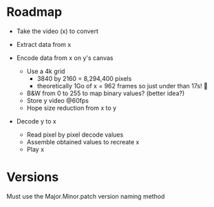 # Roadmap

- Take the video (x) to convert
- Extract data from x
- Encode data from x on y's canvas
    - Use a 4k grid 
        - 3840 by 2160 = 8,294,400 pixels
        - theoretically 1Go of x = 962 frames so just under than 17s! 🤯
    - B&W from 0 to 255 to map binary values? (better idea?)
    - Store y video @60fps
    - Hope size reduction from x to y

- Decode y to x
    - Read pixel by pixel decode values
    - Assemble obtained values to recreate x
    - Play x

# Versions

Must use the Major.Minor.patch version naming method